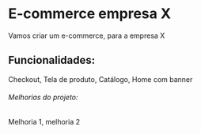 # E-commerce empresa X

Vamos criar um e-commerce, para a empresa X

## Funcionalidades:

Checkout, Tela de produto, Catálogo, Home com banner

###### Melhorias do projeto:

Melhoria 1, melhoria 2
